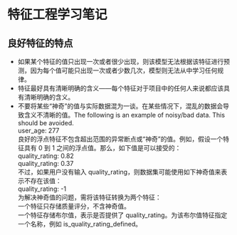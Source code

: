 # 特征工程学习笔记
## 良好特征的特点
* 如果某个特征的值只出现一次或者很少出现，则该模型无法根据该特征进行预测，因为每个值可能只出现一次或者少数几次，模型则无法从中学习任何规律。
* 特征最好具有清晰明确的含义——每个特征对于项目中的任何人来说都应该具有清晰明确的含义。
* 不要将某些“神奇”的值与实际数据混为一谈。在某些情况下，混乱的数据会导致含义不清晰的值。The following is an example of noisy/bad data. This should be avoided.  
    user_age: 277  
良好的浮点特征不包含超出范围的异常断点或“神奇”的值。例如，假设一个特征具有 0 到 1 之间的浮点值。那么，如下值是可以接受的：  
     quality_rating: 0.82  
      quality_rating: 0.37  
不过，如果用户没有输入 quality_rating，则数据集可能使用如下神奇值来表示不存在该值：  
     quality_rating: -1  
为解决神奇值的问题，需将该特征转换为两个特征：  
一个特征只存储质量评分，不含神奇值。  
一个特征存储布尔值，表示是否提供了 quality_rating。为该布尔值特征指定一个名称，例如 is_quality_rating_defined。
